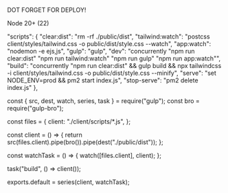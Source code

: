 
DOT FORGET FOR DEPLOY!

Node 20+ (22)

  "scripts": {
    "clear:dist": "rm -rf ./public/dist",
    "tailwind:watch": "postcss client/styles/tailwind.css -o public/dist/style.css --watch",
    "app:watch": "nodemon -e ejs,js",
    "gulp": "gulp",
    "dev": "concurrently \"npm run clear:dist\" \"npm run tailwind:watch\" \"npm run gulp\" \"npm run app:watch\"",
    "build": "concurrently \"npm run clear:dist\" && gulp build && npx tailwindcss -i client/styles/tailwind.css -o public/dist/style.css --minify",
    "serve": "set NODE_ENV=prod && pm2 start index.js",
    "stop-serve": "pm2 delete index.js"
  },

const { src, dest, watch, series, task } = require("gulp");
const bro = require("gulp-bro");

const files = {
  client: "./client/scripts/*.js",
};

const client = () => {
  return src(files.client).pipe(bro()).pipe(dest("./public/dist"));
};

const watchTask = () => {
  watch([files.client], client);
};

task("build", () => client());

exports.default = series(client, watchTask);
